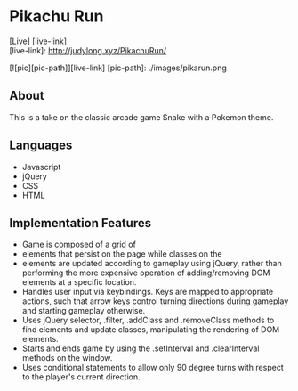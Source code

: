 # Pikachu Run
[Live] [live-link]  
[live-link]: http://judylong.xyz/PikachuRun/


[![pic][pic-path]][live-link]
[pic-path]: ./images/pikarun.png
## About
This is a take on the classic arcade game Snake with a Pokemon theme.

## Languages
- Javascript
- jQuery
- CSS
- HTML

## Implementation Features
- Game is composed of a grid of <li> elements that persist on the page while classes on the <li> elements are updated according to gameplay using jQuery, rather than performing the more expensive operation of adding/removing DOM elements at a specific location.
- Handles user input via keybindings. Keys are mapped to appropriate actions, such that arrow keys control turning directions during gameplay and starting gameplay otherwise.
- Uses jQuery selector, .filter, .addClass and .removeClass methods to find elements and update classes, manipulating the rendering of DOM elements.
- Starts and ends game by using the .setInterval and .clearInterval methods on the window.
- Uses conditional statements to allow only 90 degree turns with respect to the player's current direction.
